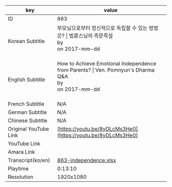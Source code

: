 |  key  |  value  |
|-------|---------|
| ID            | 863 |
| Korean Subtitle | 부모님으로부터 정신적으로 독립할 수 있는 방법은? \| 법륜스님의 즉문즉설<br>by <br>on 2017-mm-dd<br><br>|
| English Subtitle | How to Achieve Emotional Independence from Parents? \| Ven. Pomnyun's Dharma Q&A<br>by <br>on 2017-mm-dd<br><br>|
| French Subtitle | N/A |
| German Subtitle | N/A |
| Chinese Subtitle | N/A |
| Original YouTube Link  | [https://youtu.be/8yDLcMs3He0](https://youtu.be/8yDLcMs3He0) |
| YouTube Link  |  |
| Amara Link    |  |
| Transcript(ko/en) | [863-independence.xlsx](https://github.com/jungtosociety/dharma-qna/raw/master/sub/863/863-independence.xlsx) |
| Playtime | 0:13:10 |
| Resolution | 1920x1080|

